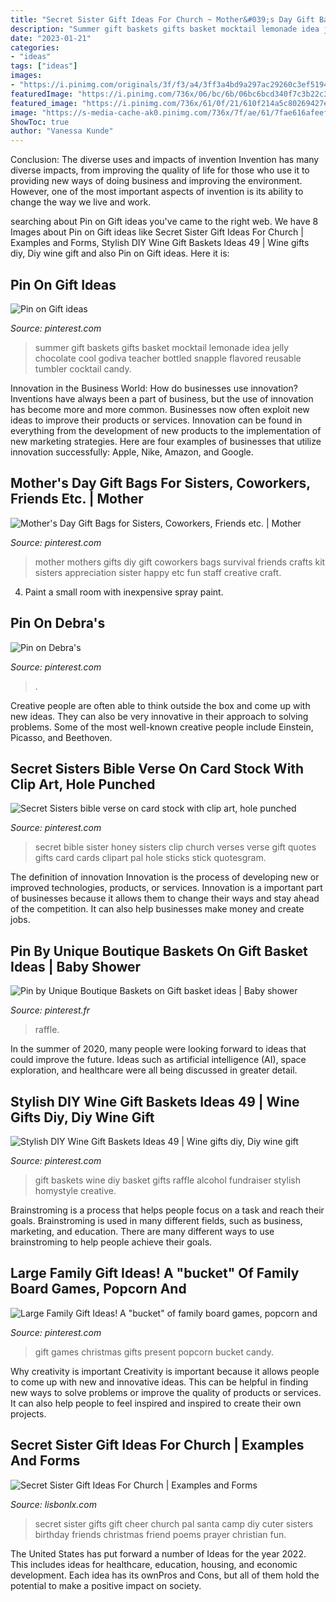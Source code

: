 ```yaml
---
title: "Secret Sister Gift Ideas For Church ~ Mother&#039;s Day Gift Bags For Sisters, Coworkers, Friends Etc."
description: "Summer gift baskets gifts basket mocktail lemonade idea jelly chocolate cool godiva teacher bottled snapple flavored reusable tumbler cocktail candy"
date: "2023-01-21"
categories:
- "ideas"
tags: ["ideas"]
images:
- "https://i.pinimg.com/originals/3f/f3/a4/3ff3a4bd9a297ac29260c3ef51945c4c.jpg"
featuredImage: "https://i.pinimg.com/736x/06/bc/6b/06bc6bcd340f7c3b22c3d41899fb90d9--family-gift-ideas-family-gifts.jpg"
featured_image: "https://i.pinimg.com/736x/61/0f/21/610f214a5c80269427ee3abde5e2e731--summer-gift-baskets-summer-gifts.jpg"
image: "https://s-media-cache-ak0.pinimg.com/736x/7f/ae/61/7fae616afeef298507c895e6a698a0e0.jpg"
ShowToc: true
author: "Vanessa Kunde"
---
```



Conclusion: The diverse uses and impacts of invention
Invention has many diverse impacts, from improving the quality of life for those who use it to providing new ways of doing business and improving the environment. However, one of the most important aspects of invention is its ability to change the way we live and work.

	

		
searching about Pin on Gift ideas you've came to the right web. We have 8 Images about Pin on Gift ideas like Secret Sister Gift Ideas For Church | Examples and Forms, Stylish DIY Wine Gift Baskets Ideas 49 | Wine gifts diy, Diy wine gift and also Pin on Gift ideas. Here it is:
		
    
## Pin On Gift Ideas

<img loading=lazy src="https://i.pinimg.com/736x/61/0f/21/610f214a5c80269427ee3abde5e2e731--summer-gift-baskets-summer-gifts.jpg" onerror="this.onerror=null;this.src='https://tse4.mm.bing.net/th?id=OIP.BjkQRuwJQHrbmPnQK2AEvgHaJ6&amp;pid=15.1';" alt="Pin on Gift ideas">

_Source: pinterest.com_

>summer gift baskets gifts basket mocktail lemonade idea jelly chocolate cool godiva teacher bottled snapple flavored reusable tumbler cocktail candy. 

	

Innovation in the Business World: How do businesses use innovation?
Inventions have always been a part of business, but the use of innovation has become more and more common. Businesses now often exploit new ideas to improve their products or services. Innovation can be found in everything from the development of new products to the implementation of new marketing strategies. Here are four examples of businesses that utilize innovation successfully: Apple, Nike, Amazon, and Google.

    
## Mother&#039;s Day Gift Bags For Sisters, Coworkers, Friends Etc. | Mother

<img loading=lazy src="https://i.pinimg.com/originals/12/8b/1d/128b1db04c6d90223e9df31b8e9b34dc.jpg" onerror="this.onerror=null;this.src='https://tse4.mm.bing.net/th?id=OIP.7yHMC59cfp7TeJ_NK_cc8AHaJ4&amp;pid=15.1';" alt="Mother&#039;s Day Gift Bags for Sisters, Coworkers, Friends etc. | Mother">

_Source: pinterest.com_

>mother mothers gifts diy gift coworkers bags survival friends crafts kit sisters appreciation sister happy etc fun staff creative craft. 

	

4. Paint a small room with inexpensive spray paint.

    
## Pin On Debra&#039;s

<img loading=lazy src="https://i.pinimg.com/736x/09/81/85/09818570e19851d3ef0830ea7ccd7b3b.jpg" onerror="this.onerror=null;this.src='https://tse2.mm.bing.net/th?id=OIP.fF5B_SgOutptRCWaNLnCtAHaJ3&amp;pid=15.1';" alt="Pin on Debra&#039;s">

_Source: pinterest.com_

>. 

	

Creative people are often able to think outside the box and come up with new ideas. They can also be very innovative in their approach to solving problems. Some of the most well-known creative people include Einstein, Picasso, and Beethoven.

    
## Secret Sisters Bible Verse On Card Stock With Clip Art, Hole Punched

<img loading=lazy src="https://s-media-cache-ak0.pinimg.com/736x/7f/ae/61/7fae616afeef298507c895e6a698a0e0.jpg" onerror="this.onerror=null;this.src='https://tse1.mm.bing.net/th?id=OIP.SWYBt8PlDqNPScllW7up-AHaFj&amp;pid=15.1';" alt="Secret Sisters bible verse on card stock with clip art, hole punched">

_Source: pinterest.com_

>secret bible sister honey sisters clip church verses verse gift quotes gifts card cards clipart pal hole sticks stick quotesgram. 

	

The definition of innovation
Innovation is the process of developing new or improved technologies, products, or services. Innovation is a important part of businesses because it allows them to change their ways and stay ahead of the competition. It can also help businesses make money and create jobs.

    
## Pin By Unique Boutique Baskets On Gift Basket Ideas | Baby Shower

<img loading=lazy src="https://i.pinimg.com/originals/3f/f3/a4/3ff3a4bd9a297ac29260c3ef51945c4c.jpg" onerror="this.onerror=null;this.src='https://tse4.mm.bing.net/th?id=OIP.7vN8g_lA_7RezsCWxyNldAHaJ4&amp;pid=15.1';" alt="Pin by Unique Boutique Baskets on Gift basket ideas | Baby shower">

_Source: pinterest.fr_

>raffle. 

	

In the summer of 2020, many people were looking forward to ideas that could improve the future. Ideas such as artificial intelligence (AI), space exploration, and healthcare were all being discussed in greater detail. 

    
## Stylish DIY Wine Gift Baskets Ideas 49 | Wine Gifts Diy, Diy Wine Gift

<img loading=lazy src="https://i.pinimg.com/originals/7a/55/26/7a5526c81ba88ded0fc192312e9c99ff.jpg" onerror="this.onerror=null;this.src='https://tse2.mm.bing.net/th?id=OIP.IS0n6sg9XLGmeIloGIw-kQHaJ3&amp;pid=15.1';" alt="Stylish DIY Wine Gift Baskets Ideas 49 | Wine gifts diy, Diy wine gift">

_Source: pinterest.com_

>gift baskets wine diy basket gifts raffle alcohol fundraiser stylish homystyle creative. 

	

Brainstroming is a process that helps people focus on a task and reach their goals. Brainstroming is used in many different fields, such as business, marketing, and education. There are many different ways to use brainstroming to help people achieve their goals.

    
## Large Family Gift Ideas! A &quot;bucket&quot; Of Family Board Games, Popcorn And

<img loading=lazy src="https://i.pinimg.com/736x/06/bc/6b/06bc6bcd340f7c3b22c3d41899fb90d9--family-gift-ideas-family-gifts.jpg" onerror="this.onerror=null;this.src='https://tse1.mm.bing.net/th?id=OIP.d-BxYJMeFCjsV9I21CeUewDhEs&amp;pid=15.1';" alt="Large Family Gift Ideas! A &quot;bucket&quot; of family board games, popcorn and">

_Source: pinterest.com_

>gift games christmas gifts present popcorn bucket candy. 

	

Why creativity is important
Creativity is important because it allows people to come up with new and innovative ideas. This can be helpful in finding new ways to solve problems or improve the quality of products or services. It can also help people to feel inspired and inspired to create their own projects.

    
## Secret Sister Gift Ideas For Church | Examples And Forms

<img loading=lazy src="https://i.pinimg.com/originals/8b/6d/1a/8b6d1a6bc4a81c216dea5f93c0e0fe84.jpg" onerror="this.onerror=null;this.src='https://tse1.mm.bing.net/th?id=OIP.x5kHHpr0FWSNhLW9-D1OYwHaJ4&amp;pid=15.1';" alt="Secret Sister Gift Ideas For Church | Examples and Forms">

_Source: lisbonlx.com_

>secret sister gifts gift cheer church pal santa camp diy cuter sisters birthday friends christmas friend poems prayer christian fun. 

	

The United States has put forward a number of Ideas for the year 2022. This includes ideas for healthcare, education, housing, and economic development. Each idea has its ownPros and Cons, but all of them hold the potential to make a positive impact on society.

